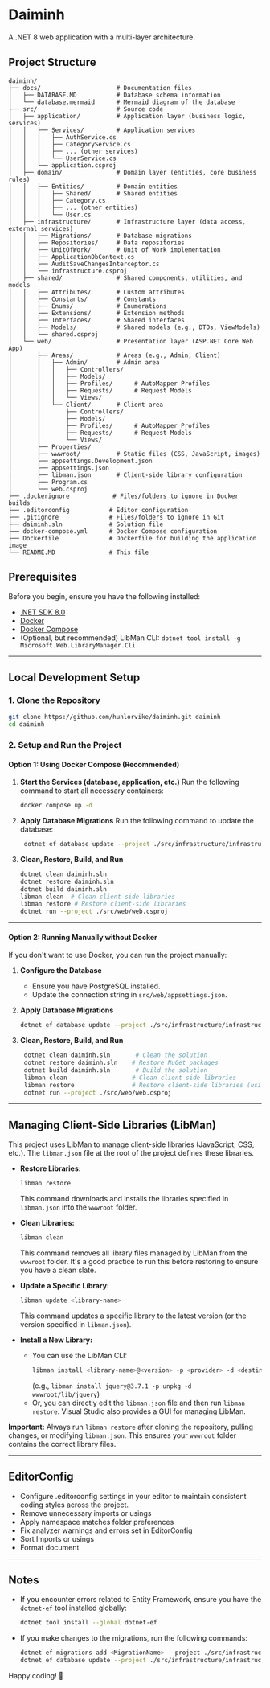 # Daiminh

A .NET 8 web application with a multi-layer architecture.

## Project Structure

```text
daiminh/
├── docs/                     # Documentation files
│   ├── DATABASE.MD           # Database schema information
│   └── database.mermaid      # Mermaid diagram of the database
├── src/                      # Source code
│   ├── application/          # Application layer (business logic, services)
│   │   ├── Services/         # Application services
│   │   │   ├── AuthService.cs
│   │   │   ├── CategoryService.cs
│   │   │   ├── ... (other services)
│   │   │   └── UserService.cs
│   │   └── application.csproj
│   ├── domain/               # Domain layer (entities, core business rules)
│   │   ├── Entities/         # Domain entities
│   │   │   ├── Shared/       # Shared entities
│   │   │   ├── Category.cs
│   │   │   ├── ... (other entities)
│   │   │   └── User.cs
│   ├── infrastructure/       # Infrastructure layer (data access, external services)
│   │   ├── Migrations/       # Database migrations
│   │   ├── Repositories/     # Data repositories
│   │   ├── UnitOfWork/       # Unit of Work implementation
│   │   ├── ApplicationDbContext.cs
│   │   ├── AuditSaveChangesInterceptor.cs
│   │   └── infrastructure.csproj
│   ├── shared/               # Shared components, utilities, and models
│   │   ├── Attributes/       # Custom attributes
│   │   ├── Constants/        # Constants
│   │   ├── Enums/            # Enumerations
│   │   ├── Extensions/       # Extension methods
│   │   ├── Interfaces/       # Shared interfaces
│   │   ├── Models/           # Shared models (e.g., DTOs, ViewModels)
│   │   └── shared.csproj
│   └── web/                  # Presentation layer (ASP.NET Core Web App)
│       ├── Areas/            # Areas (e.g., Admin, Client)
│       │   ├── Admin/        # Admin area
│       │   │   ├── Controllers/
│       │   │   ├── Models/
│       │   │   ├── Profiles/      # AutoMapper Profiles
│       │   │   ├── Requests/      # Request Models
│       │   │   └── Views/
│       │   └── Client/       # Client area
│       │       ├── Controllers/
│       │       ├── Models/
│       │       ├── Profiles/      # AutoMapper Profiles
│       │       ├── Requests/      # Request Models
│       │       └── Views/
│       ├── Properties/
│       ├── wwwroot/          # Static files (CSS, JavaScript, images)
│       ├── appsettings.Development.json
│       ├── appsettings.json
|       ├── libman.json       # Client-side library configuration 
│       ├── Program.cs
│       └── web.csproj
├── .dockerignore            # Files/folders to ignore in Docker builds
├── .editorconfig           # Editor configuration
├── .gitignore              # Files/folders to ignore in Git
├── daiminh.sln             # Solution file
├── docker-compose.yml      # Docker Compose configuration
├── Dockerfile              # Dockerfile for building the application image
└── README.MD               # This file
```

## Prerequisites

Before you begin, ensure you have the following installed:

-   [.NET SDK 8.0](https://dotnet.microsoft.com/download/dotnet/8.0)
-   [Docker](https://www.docker.com/products/docker-desktop/)
-   [Docker Compose](https://docs.docker.com/compose/install/)
-   (Optional, but recommended) LibMan CLI:  `dotnet tool install -g Microsoft.Web.LibraryManager.Cli`

---

## Local Development Setup

### 1. Clone the Repository

```bash
git clone https://github.com/hunlorvike/daiminh.git daiminh
cd daiminh
```

### 2. Setup and Run the Project

#### **Option 1: Using Docker Compose (Recommended)**

1.  **Start the Services (database, application, etc.)**
    Run the following command to start all necessary containers:

    ```bash
    docker compose up -d
    ```

2.  **Apply Database Migrations**
    Run the following command to update the database:

    ```bash
     dotnet ef database update --project ./src/infrastructure/infrastructure.csproj --startup-project ./src/web/web.csproj
    ```

3. **Clean, Restore, Build, and Run**

   ```bash
   dotnet clean daiminh.sln
   dotnet restore daiminh.sln
   dotnet build daiminh.sln
   libman clean  # Clean client-side libraries
   libman restore # Restore client-side libraries
   dotnet run --project ./src/web/web.csproj
   ```

---

#### **Option 2: Running Manually without Docker**

If you don't want to use Docker, you can run the project manually:

1.  **Configure the Database**
    -   Ensure you have PostgreSQL installed.
    -   Update the connection string in `src/web/appsettings.json`.

2.  **Apply Database Migrations**
    ```bash
    dotnet ef database update --project ./src/infrastructure/infrastructure.csproj --startup-project ./src/web/web.csproj
    ```

3. **Clean, Restore, Build, and Run**

   ```bash
    dotnet clean daiminh.sln       # Clean the solution
    dotnet restore daiminh.sln    # Restore NuGet packages
    dotnet build daiminh.sln       # Build the solution
    libman clean                  # Clean client-side libraries
    libman restore                # Restore client-side libraries (using libman.json)
    dotnet run --project ./src/web/web.csproj
   ```

---

##  Managing Client-Side Libraries (LibMan)

This project uses LibMan to manage client-side libraries (JavaScript, CSS, etc.).  The `libman.json` file at the root of the project defines these libraries.

- **Restore Libraries:**
  ```bash
  libman restore
  ```
  This command downloads and installs the libraries specified in `libman.json` into the `wwwroot` folder.

- **Clean Libraries:**
  ```bash
  libman clean
  ```
  This command removes all library files managed by LibMan from the `wwwroot` folder.  It's a good practice to run this before restoring to ensure you have a clean slate.

- **Update a Specific Library:**
  ```bash
  libman update <library-name>
  ```
  This command updates a specific library to the latest version (or the version specified in `libman.json`).

- **Install a New Library:**
    -  You can use the LibMan CLI:
        ```bash
        libman install <library-name>@<version> -p <provider> -d <destination>
        ```
        (e.g., `libman install jquery@3.7.1 -p unpkg -d wwwroot/lib/jquery`)
    -  Or, you can directly edit the `libman.json` file and then run `libman restore`.  Visual Studio also provides a GUI for managing LibMan.

**Important:** Always run `libman restore` after cloning the repository, pulling changes, or modifying `libman.json`.  This ensures your `wwwroot` folder contains the correct library files.

---
## EditorConfig
-   Configure .editorconfig settings in your editor to maintain consistent coding styles across the project.
  - Remove unnecessary imports or usings
  - Apply namespace matches folder preferences
  - Fix analyzer warnings and errors set in EditorConfig
  - Sort Imports or usings
  - Format document
---

## Notes

-   If you encounter errors related to Entity Framework, ensure you have the `dotnet-ef` tool installed globally:

    ```bash
    dotnet tool install --global dotnet-ef
    ```

-   If you make changes to the migrations, run the following commands:

    ```bash
    dotnet ef migrations add <MigrationName> --project ./src/infrastructure/infrastructure.csproj --startup-project ./src/web/web.csproj
    dotnet ef database update --project ./src/infrastructure/infrastructure.csproj --startup-project ./src/web/web.csproj
    ```

Happy coding! 🚀
